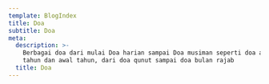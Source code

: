 ```yaml
---
template: BlogIndex
title: Doa
subtitle: Doa
meta:
  description: >-
    Berbagai doa dari mulai Doa harian sampai Doa musiman seperti doa akhir
    tahun dan awal tahun, dari doa qunut sampai doa bulan rajab
  title: Doa
---
```



